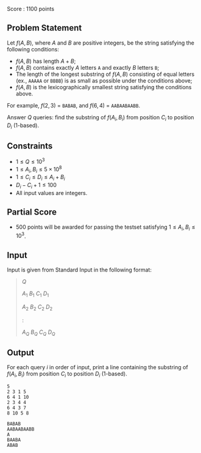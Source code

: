 Score : $1100$ points

## Problem Statement

Let $f(A, B)$, where $A$ and $B$ are positive integers, be the string satisfying the following conditions:

- $f(A, B)$ has length $A + B$;
- $f(A, B)$ contains exactly $A$ letters `A` and exactly $B$ letters `B`;
- The length of the longest substring of $f(A, B)$ consisting of equal letters (ex., `AAAAA` or `BBBB`) is as small as possible under the conditions above;
- $f(A, B)$ is the lexicographically smallest string satisfying the conditions above.

For example, $f(2, 3)$ = `BABAB`, and $f(6, 4)$ = `AABAABAABB`.

Answer $Q$ queries: find the substring of $f(A_i, B_i)$ from position $C_i$ to position $D_i$ (1-based).

## Constraints

- $1 \leq Q \leq 10^3$
- $1 \leq A_i, B_i \leq 5 \times 10^8$
- $1 \leq C_i \leq D_i \leq A_i + B_i$
- $D_i - C_i + 1 \leq 100$
- All input values are integers.

## Partial Score

- $500$ points will be awarded for passing the testset satisfying $1 \leq A_i, B_i \leq 10^3$.

## Input

Input is given from Standard Input in the following format:

> $Q$
> 
> $A_1$ $B_1$ $C_1$ $D_1$
> 
> $A_2$ $B_2$ $C_2$ $D_2$
> 
> $:$
> 
> $A_Q$ $B_Q$ $C_Q$ $D_Q$

## Output

For each query $i$ in order of input, print a line containing the substring of $f(A_i, B_i)$ from position $C_i$ to position $D_i$ (1-based).

```input1
5
2 3 1 5
6 4 1 10
2 3 4 4
6 4 3 7
8 10 5 8
```

```output1
BABAB
AABAABAABB
A
BAABA
ABAB
```